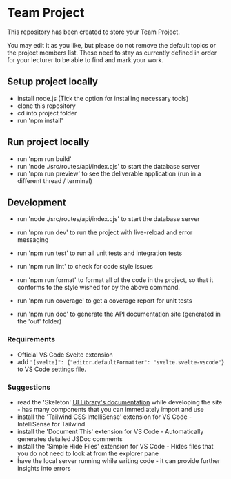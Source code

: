 # Team Project

This repository has been created to store your Team Project.

You may edit it as you like, but please do not remove the default topics or the project members list. These need to stay as currently defined in order for your lecturer to be able to find and mark your work.

## Setup project locally

- install node.js (Tick the option for installing necessary tools)
- clone this repository
- cd into project folder
- run 'npm install'

## Run project locally

- run 'npm run build'
- run 'node ./src/routes/api/index.cjs' to start the database server
- run 'npm run preview' to see the deliverable application (run in a different thread / terminal)

## Development

- run 'node ./src/routes/api/index.cjs' to start the database server

- run 'npm run dev' to run the project with live-reload and error messaging

- run 'npm run test' to run all unit tests and integration tests

- run 'npm run lint' to check for code style issues

- run 'npm run format' to format all of the code in the project, so that it conforms to the style wished for by the above command.

- run 'npm run coverage' to get a coverage report for unit tests

- run 'npm run doc' to generate the API documentation site (generated in the 'out' folder)

### Requirements

- Official VS Code Svelte extension
- add `"[svelte]": {"editor.defaultFormatter": "svelte.svelte-vscode"}` to VS Code settings file.

### Suggestions

- read the 'Skeleton' [UI Library's documentation](https://www.skeleton.dev/docs/introduction) while developing the site - has many components that you can immediately import and use
- install the 'Tailwind CSS IntelliSense' extension for VS Code - IntelliSense for Tailwind
- install the 'Document This' extension for VS Code - Automatically generates detailed JSDoc comments
- install the 'Simple Hide Files' extension for VS Code - Hides files that you do not need to look at from the explorer pane
- have the local server running while writing code - it can provide further insights into errors
